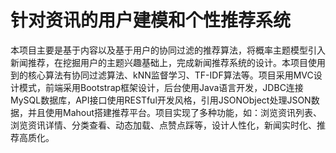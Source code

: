# 针对资讯的用户建模和个性推荐系统
本项目主要是基于内容以及基于用户的协同过滤的推荐算法，将概率主题模型引入新闻推荐，在挖掘用户的主题兴趣基础上，完成新闻推荐系统的设计。本项目使用到的核心算法有协同过滤算法、kNN监督学习、TF-IDF算法等。项目采用MVC设计模式，前端采用Bootstrap框架设计，后台使用Java语言开发，JDBC连接MySQL数据库，API接口使用RESTful开发风格，引用JSONObject处理JSON数据，并且使用Mahout搭建推荐平台。项目实现了多种功能，如：浏览资讯列表、浏览资讯详情、分类查看、动态加载、点赞点踩等，设计人性化，新闻实时化、推荐高质化。
